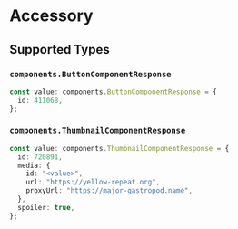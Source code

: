 # Accessory


## Supported Types

### `components.ButtonComponentResponse`

```typescript
const value: components.ButtonComponentResponse = {
  id: 411068,
};
```

### `components.ThumbnailComponentResponse`

```typescript
const value: components.ThumbnailComponentResponse = {
  id: 720891,
  media: {
    id: "<value>",
    url: "https://yellow-repeat.org",
    proxyUrl: "https://major-gastropod.name",
  },
  spoiler: true,
};
```

